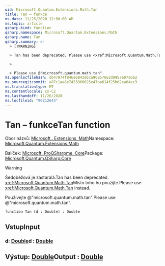 ```yaml
---
uid: Microsoft.Quantum.Extensions.Math.Tan
title: Tan – funkce
ms.date: 11/25/2020 12:00:00 AM
ms.topic: article
qsharp.kind: function
qsharp.namespace: Microsoft.Quantum.Extensions.Math
qsharp.name: Tan
qsharp.summary: >-
  > [!WARNING]

  > Tan has been deprecated. Please use <xref:Microsoft.Quantum.Math.Tan> instead.

  >

  > Please use @"microsoft.quantum.math.tan".
ms.openlocfilehash: db47974f846e6843d6ca90857862d9957e07a6b2
ms.sourcegitcommit: a87c1aa8e7453360025e47ba614f25b02ea84ec3
ms.translationtype: MT
ms.contentlocale: cs-CZ
ms.lasthandoff: 11/26/2020
ms.locfileid: "96212643"
---
```

# <a name="tan-function"></a><span data-ttu-id="d6773-102">Tan – funkce</span><span class="sxs-lookup"><span data-stu-id="d6773-102">Tan function</span></span>

<span data-ttu-id="d6773-103">Obor názvů: [Microsoft.. Extensions. Math](xref:Microsoft.Quantum.Extensions.Math)</span><span class="sxs-lookup"><span data-stu-id="d6773-103">Namespace: [Microsoft.Quantum.Extensions.Math](xref:Microsoft.Quantum.Extensions.Math)</span></span>

<span data-ttu-id="d6773-104">Balíček: [Microsoft. ProQSharpme. Core](https://nuget.org/packages/Microsoft.Quantum.QSharp.Core)</span><span class="sxs-lookup"><span data-stu-id="d6773-104">Package: [Microsoft.Quantum.QSharp.Core](https://nuget.org/packages/Microsoft.Quantum.QSharp.Core)</span></span>


> [!WARNING]
> <span data-ttu-id="d6773-105">Šedobéžová je zastaralá.</span><span class="sxs-lookup"><span data-stu-id="d6773-105">Tan has been deprecated.</span></span> <span data-ttu-id="d6773-106"><xref:Microsoft.Quantum.Math.Tan>Místo toho ho použijte.</span><span class="sxs-lookup"><span data-stu-id="d6773-106">Please use <xref:Microsoft.Quantum.Math.Tan> instead.</span></span>
>
> <span data-ttu-id="d6773-107">Používejte @"microsoft.quantum.math.tan".</span><span class="sxs-lookup"><span data-stu-id="d6773-107">Please use @"microsoft.quantum.math.tan".</span></span>



```qsharp
function Tan (d : Double) : Double
```


## <a name="input"></a><span data-ttu-id="d6773-108">Vstup</span><span class="sxs-lookup"><span data-stu-id="d6773-108">Input</span></span>

### <a name="d--double"></a><span data-ttu-id="d6773-109">d: [Double](xref:microsoft.quantum.lang-ref.double)</span><span class="sxs-lookup"><span data-stu-id="d6773-109">d : [Double](xref:microsoft.quantum.lang-ref.double)</span></span>





## <a name="output--double"></a><span data-ttu-id="d6773-110">Výstup: [Double](xref:microsoft.quantum.lang-ref.double)</span><span class="sxs-lookup"><span data-stu-id="d6773-110">Output : [Double](xref:microsoft.quantum.lang-ref.double)</span></span>

